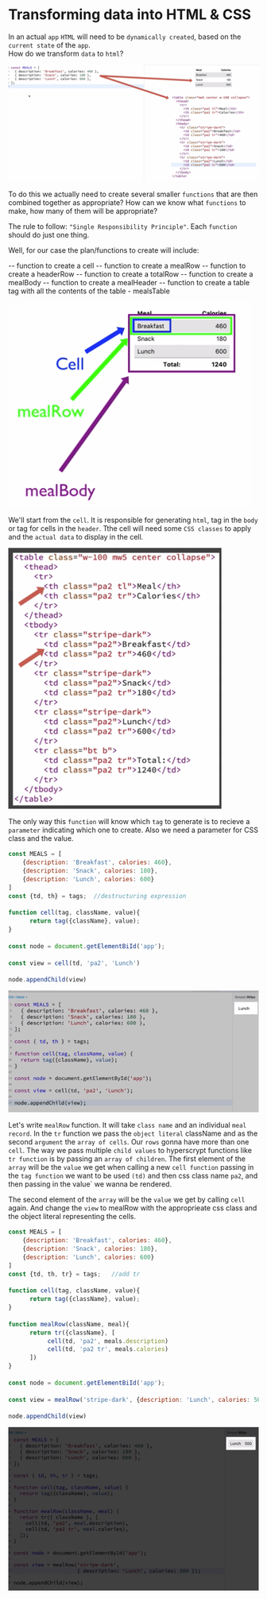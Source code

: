 # Transforming data into HTML & CSS

In an actual `app` `HTML` will need to be `dynamically created`, based on the `current state` of the `app`.  
How do we transform `data` to `html`? 

![html-transform](../html-transform.png)

To do this we actually need to create several smaller `functions` that are then combined together as appropriate? How can we know what `functions` to make, how many of them will be appropriate? 

The rule to follow: `"Single Responsibility Principle"`. Each `function` should do just one thing. 

Well, for our case the plan/functions to create will include: 

-- function to create a cell
-- function to create a mealRow
-- function to create a headerRow
-- function to create a totalRow
-- function to create a mealBody
-- function to create a mealHeader
-- function to create a table tag with all the contents of the table - mealsTable

![table-functions](../table-functions.png)

We'll start from the `cell`. It is responsible for generating `html`, <td> tag in the `body` or <th> tag for cells in the `header`. Tthe cell will need some `CSS classes` to apply and the `actual data` to display in the cell. 

![cell-function](../cell-function.png)

The only way this `function` will know which `tag` to generate is to recieve a `parameter` indicating which one to create. Also we need a parameter for CSS class and the value.  
```js
const MEALS = [
    {description: 'Breakfast', calories: 460},
    {description: 'Snack', calories: 180},
    {description: 'Lunch', calories: 600}
]
const {td, th} = tags;  //destructuring expression

function cell(tag, className, value){
      return tag({className}, value);
}

const node = document.getElementBiId('app');

const view = cell(td, 'pa2', 'Lunch')

node.appendChild(view)
```

![cell-function2](../cell-function2.png)

Let's write `mealRow` function. It will take `class name` and an individual `meal record`. In the `tr` function we pass the `object literal` className and as the second `argument` the `array of cells`. Our `rows` gonna have more than one `cell`. The way we pass multiple `child values` to hyperscrypt functions like `tr function` is by passing an `array of children`. The first element of the `array` will be the `value` we get when calling a new `cell function` passing in the `tag function` we want to be used `(td)` and then css class name `pa2`, and then passing in the value` we wanna be rendered. 

The second element of the `array` will be the `value` we get by calling `cell` again. And change the `view` to mealRow with the approprieate css class and the object literal representing the cells. 

```js
const MEALS = [
    {description: 'Breakfast', calories: 460},
    {description: 'Snack', calories: 180},
    {description: 'Lunch', calories: 600}
]
const {td, th, tr} = tags;   //add tr

function cell(tag, className, value){
      return tag({className}, value);
}

function mealRow(className, meal){
      return tr({className}, [
           cell(td, 'pa2', meals.description)
           cell(td, 'pa2 tr', meals.calories)
      ])
}

const node = document.getElementBiId('app');

const view = mealRow('stripe-dark', {description: 'Lunch', calories: 500})

node.appendChild(view)
```

![row-function](../row-function.png)

